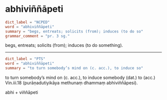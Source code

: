 # abhiviññāpeti

``` toml
dict_label = "NCPED"
word = "abhiviññāpeti"
summary = "begs, entreats; solicits (from); induces (to do so"
grammar_comment = "pr. 3 sg."
```

begs, entreats; solicits (from); induces (to do something).

--------------------

``` toml
dict_label = "PTS"
word = "abhiviññāpeti"
summary = "to turn somebody’s mind on (c. acc.), to induce so"
```

to turn somebody’s mind on (c. acc.), to induce somebody (dat.) to (acc.) Vin.iii.18 (purāṇadutiyikāya methunaṃ dhammaṃ abhiviññāpesi).

abhi \+ viññāpeti

